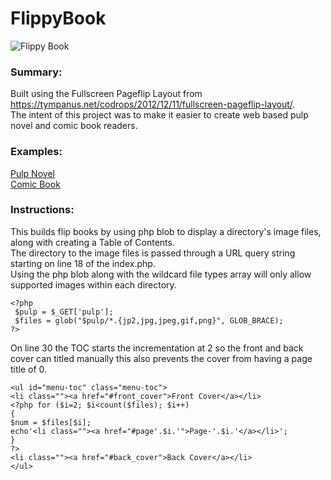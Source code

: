 # FlippyBook  
![Flippy Book](https://www.wpwebos.com/pulps/flippy.jpg "FlippyBook")  
### Summary:  
Built using the Fullscreen Pageflip Layout from https://tympanus.net/codrops/2012/12/11/fullscreen-pageflip-layout/.  
The intent of this project was to make it easier to create web based pulp novel and comic book readers.    
### Examples:
[Pulp Novel](http://www.wpwebos.com/pulps/?pulp=fbi_detective_stories_v01_n03_1949_06)  
[Comic Book](http://www.wpwebos.com/pulps/?pulp=the_spirit_1946_01_06)
### Instructions:
This builds flip books by using php blob to display a directory's image files, along with creating a Table of Contents.  
The directory to the image files is passed through a URL query string starting on line 18 of the index.php.  
Using the php blob along with the wildcard file types array will only allow supported images within each directory.
   
``<?php``  
`` $pulp = $_GET['pulp'];``  
`` $files = glob("$pulp/*.{jp2,jpg,jpeg,gif,png}", GLOB_BRACE);``  
``?> ``  

On line 30 the TOC starts the incrementation at 2 so the front and back cover can titled manually this also prevents the cover from having a page title of 0.  

``<ul id="menu-toc" class="menu-toc">``  
``<li class=""><a href="#front_cover">Front Cover</a></li>``  
``<?php for ($i=2; $i<count($files); $i++)``  
``{``  
``$num = $files[$i];``  
``echo'<li class=""><a href="#page'.$i.'">Page-'.$i.'</a></li>';``  
``}``  
``?>``  
``<li class=""><a href="#back_cover">Back Cover</a></li>``  
``</ul>``
